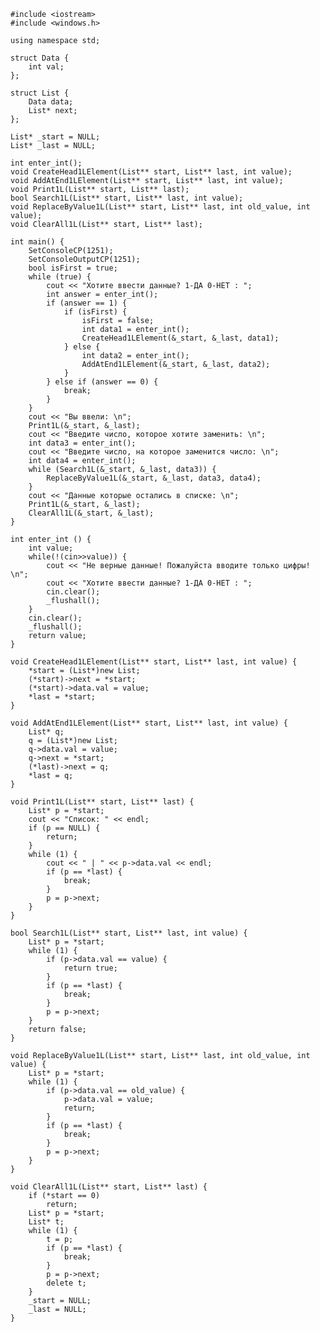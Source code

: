 ﻿```
#include <iostream>
#include <windows.h>

using namespace std;

struct Data {
	int val;
};

struct List {
	Data data;
	List* next;
};

List* _start = NULL;
List* _last = NULL;

int enter_int();
void CreateHead1LElement(List** start, List** last, int value);
void AddAtEnd1LElement(List** start, List** last, int value);
void Print1L(List** start, List** last);
bool Search1L(List** start, List** last, int value);
void ReplaceByValue1L(List** start, List** last, int old_value, int value);
void ClearAll1L(List** start, List** last);

int main() {
	SetConsoleCP(1251);
	SetConsoleOutputCP(1251);
	bool isFirst = true;
	while (true) {
		cout << "Хотите ввести данные? 1-ДА 0-НЕТ : ";
		int answer = enter_int();
		if (answer == 1) {
			if (isFirst) {
				isFirst = false;
				int data1 = enter_int();
				CreateHead1LElement(&_start, &_last, data1);
			} else {
				int data2 = enter_int();
				AddAtEnd1LElement(&_start, &_last, data2);
			}
		} else if (answer == 0) {
			break;
		}
	}
	cout << "Вы ввели: \n";
	Print1L(&_start, &_last);
	cout << "Введите число, которое хотите заменить: \n";
	int data3 = enter_int();
	cout << "Введите число, на которое заменится число: \n";
	int data4 = enter_int();
	while (Search1L(&_start, &_last, data3)) {
		ReplaceByValue1L(&_start, &_last, data3, data4);
	}
	cout << "Данные которые остались в списке: \n";
	Print1L(&_start, &_last);
	ClearAll1L(&_start, &_last);
}

int enter_int () {
	int value;
	while(!(cin>>value)) {
		cout << "Не верные данные! Пожалуйста вводите только цифры! \n";
		cout << "Хотите ввести данные? 1-ДА 0-НЕТ : ";
		cin.clear();
		_flushall();
	}
	cin.clear();
	_flushall();
	return value;
}

void CreateHead1LElement(List** start, List** last, int value) {
	*start = (List*)new List;
	(*start)->next = *start;
	(*start)->data.val = value;
	*last = *start;
}

void AddAtEnd1LElement(List** start, List** last, int value) {
	List* q;
	q = (List*)new List;
	q->data.val = value;
	q->next = *start;
	(*last)->next = q;
	*last = q;
}

void Print1L(List** start, List** last) {
	List* p = *start;
	cout << "Список: " << endl;
	if (p == NULL) {
		return;
	}
	while (1) {
		cout << " | " << p->data.val << endl;
		if (p == *last) {
			break;
		}
		p = p->next;
	}
}

bool Search1L(List** start, List** last, int value) {
	List* p = *start;
	while (1) {
		if (p->data.val == value) {
			return true;
		}
		if (p == *last) {
			break;
		}
		p = p->next;
	}
	return false;
}

void ReplaceByValue1L(List** start, List** last, int old_value, int value) {
	List* p = *start;
	while (1) {
		if (p->data.val == old_value) {
			p->data.val = value;
			return;
		}
		if (p == *last) {
			break;
		}
		p = p->next;
	}
}

void ClearAll1L(List** start, List** last) {
	if (*start == 0)
		return;
	List* p = *start;
	List* t;
	while (1) {
		t = p;
		if (p == *last) {
			break;
		}
		p = p->next;
		delete t;
	}
	_start = NULL;
	_last = NULL;
}

```
